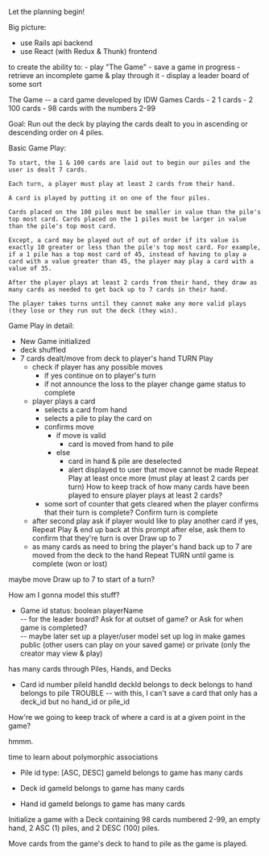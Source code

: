 Let the planning begin!

Big picture: 
  - use Rails api backend
  - use React (with Redux & Thunk) frontend

  to create the ability to:
    - play "The Game"
    - save a game in progress
    - retrieve an incomplete game & play through it
    - display a leader board of some sort 

The Game -- a card game developed by IDW Games
  Cards
    - 2 1 cards
    - 2 100 cards
    - 98 cards with the numbers 2-99
  
  Goal:
    Run out the deck by playing the cards dealt to you in ascending or descending order on 4 piles. 

  Basic Game Play:

    To start, the 1 & 100 cards are laid out to begin our piles and the user is dealt 7 cards. 

    Each turn, a player must play at least 2 cards from their hand. 

    A card is played by putting it on one of the four piles. 

    Cards placed on the 100 piles must be smaller in value than the pile's top most card. Cards placed on the 1 piles must be larger in value than the pile's top most card. 

    Except, a card may be played out of out of order if its value is exactly 10 greater or less than the pile's top most card. For example, if a 1 pile has a top most card of 45, instead of having to play a card with a value greater than 45, the player may play a card with a value of 35.  

    After the player plays at least 2 cards from their hand, they draw as many cards as needed to get back up to 7 cards in their hand. 

    The player takes turns until they cannot make any more valid plays (they lose or they run out the deck (they win).

Game Play in detail:
  - New Game initialized
  - deck shuffled
  - 7 cards dealt/move from deck to player's hand
  TURN
    Play
      - check if player has any possible moves
        - if yes
          continue on to player's turn
        - if not
          announce the loss to the player
          change game status to complete
      - player plays a card
        - selects a card from hand
        - selects a pile to play the card on
        - confirms move
          - if move is valid
            - card is moved from hand to pile
          - else
            - card in hand & pile are deselected
            - alert displayed to user that move cannot be made
    Repeat Play at least once more (must play at least 2 cards per turn)
        How to keep track of how many cards have been played to ensure player plays at least 2 cards?
         - some sort of counter that gets cleared when the player confirms that their turn is complete?
    Confirm turn is complete
      - after second play ask if player would like to play another card
        if yes,
          Repeat Play & end up back at this prompt after
        else,
          ask them to confirm that they're turn is over
    Draw up to 7
      - as many cards as need to bring the player's hand back up to 7 are moved from the deck to the hand
  Repeat TURN until game is complete (won or lost)


  maybe move Draw up to 7 to start of a turn? 

How am I gonna model this stuff?
  - Game
    id
    status: boolean
    playerName  
      -- for the leader board?
        Ask for at outset of game? 
        or 
        Ask for when game is completed?    
      -- maybe later 
        set up a player/user model
        set up log in
        make games 
          public (other users can play on your saved game) 
          or 
          private (only the creator may view & play)

  has many cards through Piles, Hands, and Decks
  
  - Card
    id
    number
    pileId
    handId
    deckId
  belongs to deck
  belongs to hand
  belongs to pile
  TROUBLE -- with this, I can't save a card that only has a deck_id but no hand_id or pile_id

  How're we going to keep track of where a card is at a given point in the game?

  hmmm. 

  time to learn about polymorphic associations

  



  - Pile
    id
    type: [ASC, DESC]
    gameId
  belongs to game
  has many cards

  - Deck
    id
    gameId
  belongs to game
  has many cards

  - Hand
    id
    gameId
  belongs to game
  has many cards

Initialize a game with a Deck containing 98 cards numbered 2-99, an empty hand, 2 ASC (1) piles, and 2 DESC (100) piles.

Move cards from the game's deck to hand to pile as the game is played.





